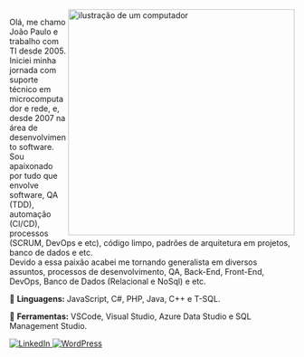 <img src="https://raw.githubusercontent.com/MicaelliMedeiros/micaellimedeiros/master/image/computer-illustration.png" alt="ilustração de um computador" min-width="400px" max-width="400px" width="400px" align="right">

<p align="left"> 
  Olá, me chamo João Paulo e trabalho com TI desde 2005.<br>
  Iniciei minha jornada com suporte técnico em microcomputador e rede, e, desde 2007 na área de desenvolvimento software.<br>
  Sou apaixonado por tudo que envolve software, QA (TDD), automação (CI/CD), processos (SCRUM, DevOps e etc), código limpo, padrões de arquitetura em projetos, banco de dados e etc.<br>
  Devido a essa paixão acabei me tornando generalista em diversos assuntos, processos de desenvolvimento, QA, Back-End, Front-End, DevOps, Banco de Dados (Relacional e NoSql) e etc.<br>
</p>

<p align="left">
  🦄 <b>Linguagens:</b> JavaScript, C#, PHP, Java, C++ e T-SQL.
</p>

<p align="left">
  💼 <b>Ferramentas:</b> VSCode, Visual Studio, Azure Data Studio e SQL Management Studio.
</p>

<p align="left">
  <a href="https://www.linkedin.com/in/jo%C3%A3o-paulo-rezende-da-silva-428b5651/" title="LinkedIn">
    <img src="https://img.shields.io/badge/-Linkedin-0e76a8?style=flat-square&logo=Linkedin&logoColor=white&link=LINK-DO-SEU-LINKEDIN" alt="LinkedIn"/>
  </a>
  <a href="https://joaopaulors.wordpress.com/" title="WordPress">
    <img src="https://img.shields.io/badge/WordPress-%23117AC9.svg?style=flat-square&logo=WordPress&logoColor=white&link=LINK-DO-SEU-WORDPRESS" alt="WordPress"/>
  </a>  
</p>
